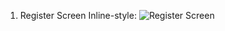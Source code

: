 1. Register Screen
Inline-style: 
![Register Screen](https://www.dropbox.com/s/f353gn91zojl0ge/Screenshot_20180803-083911.png?dl=0 "Register Screen")